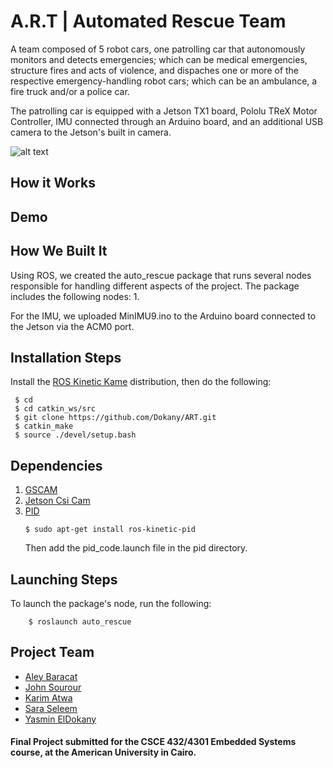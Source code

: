 # A.R.T | Automated Rescue Team
A team composed of 5 robot cars, one patrolling car that autonomously monitors and detects emergencies; which can be medical emergencies, structure fires and acts of violence, and dispaches one or more of the respective emergency-handling robot cars; which can be an ambulance, a fire truck and/or a police car.

The patrolling car is equipped with a Jetson TX1 board, Pololu TReX Motor Controller, IMU connected through an Arduino board, and an additional USB camera to the Jetson's built in camera.

![alt text](https://lh3.googleusercontent.com/K4NFOGF_W8HdMejaXT-gIYBQM-Kk-eDXzCM9H4pH9UoosNK3w8Y5WZ-3_VJuq5fpbr46SiO_xEWw6a2It50WjPc5wJKY8UJgAEBITblfb7w8dnRhapsGBqrrERdTihg64ELRzHw_-JnWdk_pHSmY8KLQK4FIzgNX5p9VyS2lv3m1bQY9OO67Gh_2GahwfFVbJ2XtnnXGZWwd2aSOrT9fl93r3eJtSrjlRuE6o84hu93WPEgwOpqCsILf3pmSGnxePKc_TyJQyclSCS1CgY3gIuoqwB1iQrU21y6eQTC9vFtlmj6CgKZnXdiRDnX6tP-GfGyQSjy-XiVaX6zS2fTFwCoHO_flxERODufagusjH1fxQityjb5r-peLDHj17yqur2tf2pHWSKV1o3lmcqiiz7febHJO1C4hJ7eZpvJOnA3r5gzoCWSsS8zkD9yJq_BOXjTeCL5ZLDP0ODR-LFm4xza7pwdarBlJoqfssr784xhY4yKZ_Fq2yvy0IsKrVs8in0dTohNZ0hClOhecDgNub1fQbJOM_CLgvHb8cpyVc4frctDcxSDZa1NQaaPK-D0K_iYDg0ak1dK6UshFRhZySrqy8riuxi3OD_PrcXZVmNu3lasKGSpHCprXhWB3A0OLeXeFa6MAHRkjv0JsTZW4dRZB_ZNissrG=w1024-h768-no "Patrolling Car")

## How it Works


## Demo

## How We Built It
Using ROS, we created the auto_rescue package that runs several nodes responsible for handling different aspects of the project. The package includes the following nodes:
1. 

For the IMU, we uploaded MinIMU9.ino to the Arduino board connected to the Jetson via the ACM0 port.

## Installation Steps
   Install the [ROS Kinetic Kame](http://wiki.ros.org/kinetic/Installation) distribution, then do the following:
```
 $ cd
 $ cd catkin_ws/src
 $ git clone https://github.com/Dokany/ART.git
 $ catkin_make
 $ source ./devel/setup.bash
```

## Dependencies
1. [GSCAM](http://wiki.ros.org/gscam)
2. [Jetson Csi Cam](https://github.com/peter-moran/jetson_csi_cam)
3. [PID](http://wiki.ros.org/pid)
    ```
    $ sudo apt-get install ros-kinetic-pid
    ```
    Then add the pid_code.launch file in the pid directory.

## Launching Steps
To launch the package's node, run the following:
```
    $ roslaunch auto_rescue
```

## Project Team
- [Aley Baracat](https://github.com/alybaracat)
- [John Sourour](https://github.com/johnsourour)
- [Karim Atwa](https://github.com/karimatwa)
- [Sara Seleem](https://github.com/saraseleem)
- [Yasmin ElDokany](https://github.com/Dokany)

#### Final Project submitted for the CSCE 432/4301 Embedded Systems course, at the American University in Cairo.
